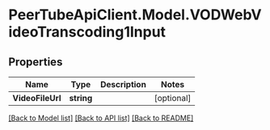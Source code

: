 # PeerTubeApiClient.Model.VODWebVideoTranscoding1Input

## Properties

Name | Type | Description | Notes
------------ | ------------- | ------------- | -------------
**VideoFileUrl** | **string** |  | [optional] 

[[Back to Model list]](../README.md#documentation-for-models) [[Back to API list]](../README.md#documentation-for-api-endpoints) [[Back to README]](../README.md)

